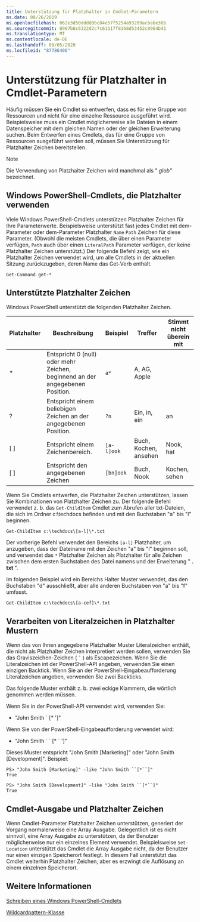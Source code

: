 ```yaml
---
title: Unterstützung für Platzhalter in Cmdlet-Parametern
ms.date: 08/26/2019
ms.openlocfilehash: 062e3d50dddd0bc84e57f5254a93289acbabe38b
ms.sourcegitcommit: 0907b8c6322d2c7c61b17f8168d53452c8964b41
ms.translationtype: MT
ms.contentlocale: de-DE
ms.lasthandoff: 08/05/2020
ms.locfileid: "87786406"
---
```

# <a name="supporting-wildcard-characters-in-cmdlet-parameters"></a>Unterstützung für Platzhalter in Cmdlet-Parametern

Häufig müssen Sie ein Cmdlet so entwerfen, dass es für eine Gruppe von Ressourcen und nicht für eine einzelne Ressource ausgeführt wird. Beispielsweise muss ein Cmdlet möglicherweise alle Dateien in einem Datenspeicher mit dem gleichen Namen oder der gleichen Erweiterung suchen. Beim Entwerfen eines Cmdlets, das für eine Gruppe von Ressourcen ausgeführt werden soll, müssen Sie Unterstützung für Platzhalter Zeichen bereitstellen.

> [!NOTE]
> Die Verwendung von Platzhalter Zeichen wird manchmal als " *glob"* bezeichnet.

## <a name="windows-powershell-cmdlets-that-use-wildcards"></a>Windows PowerShell-Cmdlets, die Platzhalter verwenden

 Viele Windows PowerShell-Cmdlets unterstützen Platzhalter Zeichen für Ihre Parameterwerte. Beispielsweise unterstützt fast jedes Cmdlet mit dem-Parameter oder dem-Parameter Platzhalter `Name` `Path` Zeichen für diese Parameter. (Obwohl die meisten Cmdlets, die über einen Parameter verfügen, `Path` auch über einen `LiteralPath` Parameter verfügen, der keine Platzhalter Zeichen unterstützt.) Der folgende Befehl zeigt, wie ein Platzhalter Zeichen verwendet wird, um alle Cmdlets in der aktuellen Sitzung zurückzugeben, deren Name das Get-Verb enthält.

 `Get-Command get-*`

## <a name="supported-wildcard-characters"></a>Unterstützte Platzhalter Zeichen

Windows PowerShell unterstützt die folgenden Platzhalter Zeichen.

| Platzhalter |                             Beschreibung                             |  Beispiel   |     Treffer      | Stimmt nicht überein mit |
| -------- | ------------------------------------------------------------------- | ---------- | ---------------- | -------------- |
| *        | Entspricht 0 (null) oder mehr Zeichen, beginnend an der angegebenen Position. | `a*`       | A, AG, Apple     |                |
| ?        | Entspricht einem beliebigen Zeichen an der angegebenen Position.                     | `?n`       | Ein, in, ein       | an            |
| [ ]      | Entspricht einem Zeichenbereich.                                       | `[a-l]ook` | Buch, Kochen, ansehen | Nook, hat     |
| [ ]      | Entspricht den angegebenen Zeichen                                    | `[bn]ook`  | Buch, Nook       | Kochen, sehen     |

Wenn Sie Cmdlets entwerfen, die Platzhalter Zeichen unterstützen, lassen Sie Kombinationen von Platzhalter Zeichen zu. Der folgende Befehl verwendet z. b. das `Get-ChildItem` Cmdlet zum Abrufen aller txt-Dateien, die sich im Ordner c:\techdocs befinden und mit den Buchstaben "a" bis "l" beginnen.

`Get-ChildItem c:\techdocs\[a-l]\*.txt`

Der vorherige Befehl verwendet den Bereichs `[a-l]` Platzhalter, um anzugeben, dass der Dateiname mit den Zeichen "a" bis "l" beginnen soll, und verwendet das `*` Platzhalter Zeichen als Platzhalter für alle Zeichen zwischen dem ersten Buchstaben des Datei namens und der Erweiterung " **. txt** ".

Im folgenden Beispiel wird ein Bereichs Halter Muster verwendet, das den Buchstaben "d" ausschließt, aber alle anderen Buchstaben von "a" bis "f" umfasst.

`Get-ChildItem c:\techdocs\[a-cef]\*.txt`

## <a name="handling-literal-characters-in-wildcard-patterns"></a>Verarbeiten von Literalzeichen in Platzhalter Mustern

Wenn das von Ihnen angegebene Platzhalter Muster Literalzeichen enthält, die nicht als Platzhalter Zeichen interpretiert werden sollen, verwenden Sie das Graviszeichen-Zeichen ( `` ` `` ) als Escapezeichen. Wenn Sie die Literalzeichen int der PowerShell-API angeben, verwenden Sie einen einzigen Backtick. Wenn Sie an der PowerShell-Eingabeaufforderung Literalzeichen angeben, verwenden Sie zwei Backticks.

Das folgende Muster enthält z. b. zwei eckige Klammern, die wörtlich genommen werden müssen.

Wenn Sie in der PowerShell-API verwendet wird, verwenden Sie:

- "John Smith \` [* ']"

Wenn Sie von der PowerShell-Eingabeaufforderung verwendet wird:

- "John Smith \` \` [* \` ']"

Dieses Muster entspricht "John Smith [Marketing]" oder "John Smith [Development]". Beispiel:

```
PS> "John Smith [Marketing]" -like "John Smith ``[*``]"
True

PS> "John Smith [Development]" -like "John Smith ``[*``]"
True
```

## <a name="cmdlet-output-and-wildcard-characters"></a>Cmdlet-Ausgabe und Platzhalter Zeichen

Wenn Cmdlet-Parameter Platzhalter Zeichen unterstützen, generiert der Vorgang normalerweise eine Array Ausgabe.
Gelegentlich ist es nicht sinnvoll, eine Array Ausgabe zu unterstützen, da der Benutzer möglicherweise nur ein einzelnes Element verwendet. Beispielsweise `Set-Location` unterstützt das Cmdlet die Array Ausgabe nicht, da der Benutzer nur einen einzigen Speicherort festlegt. In diesem Fall unterstützt das Cmdlet weiterhin Platzhalter Zeichen, aber es erzwingt die Auflösung an einem einzelnen Speicherort.

## <a name="see-also"></a>Weitere Informationen

[Schreiben eines Windows PowerShell-Cmdlets](./writing-a-windows-powershell-cmdlet.md)

[Wildcardpattern-Klasse](/dotnet/api/system.management.automation.wildcardpattern)
